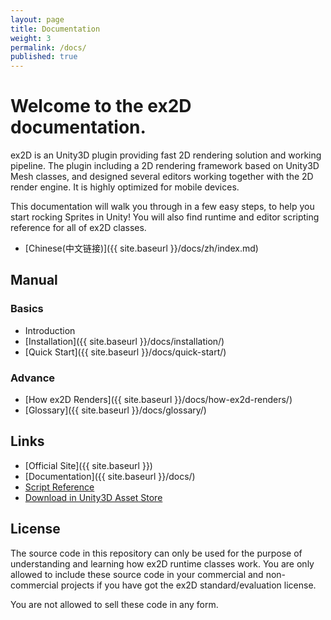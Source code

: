 ```yaml
---
layout: page
title: Documentation
weight: 3
permalink: /docs/
published: true
---
```


# Welcome to the ex2D documentation.

ex2D is an Unity3D plugin providing fast 2D rendering solution and working pipeline. 
The plugin including a 2D rendering framework based on Unity3D Mesh classes, and designed several editors 
working together with the 2D render engine. It is highly optimized for mobile devices.

This documentation will walk you through in a few easy steps, to help you start rocking Sprites in Unity! 
You will also find runtime and editor scripting reference for all of ex2D classes.

- [Chinese(中文链接)]({{ site.baseurl }}/docs/zh/index.md)

## Manual

### Basics 

- Introduction
- [Installation]({{ site.baseurl }}/docs/installation/)
- [Quick Start]({{ site.baseurl }}/docs/quick-start/)

### Advance 

- [How ex2D Renders]({{ site.baseurl }}/docs/how-ex2d-renders/)
- [Glossary]({{ site.baseurl }}/docs/glossary/)

## Links

* [Official Site]({{ site.baseurl }}) 
* [Documentation]({{ site.baseurl }}/docs/)
* [Script Reference](TODO)
* [Download in Unity3D Asset Store](http://u3d.as/content/ex-dev-team/ex2d-v1-0-0/2eJ)

## License

The source code in this repository can only be used for the purpose of understanding and learning how ex2D runtime classes work. 
You are only allowed to include these source code in your commercial and non-commercial projects if you have got the ex2D 
standard/evaluation license.

You are not allowed to sell these code in any form.
